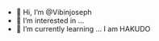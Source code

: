 - 👋 Hi, I’m @Vibinjoseph
- 👀 I’m interested in ...
- 🌱 I’m currently learning ...
I am HAKUDO

<!---
Vibinjoseph/Vibinjoseph is a ✨ special ✨ repository because its `README.md` (this file) appears on your GitHub profile.
You can click the Preview link to take a look at your changes.
--->
